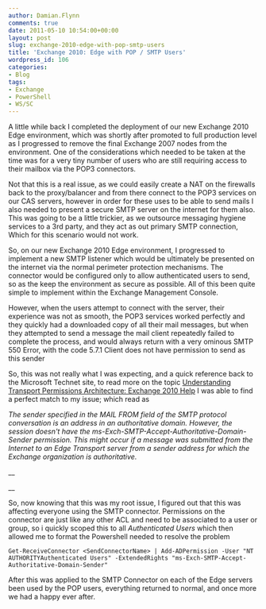```yaml
---
author: Damian.Flynn
comments: true
date: 2011-05-10 10:54:00+00:00
layout: post
slug: exchange-2010-edge-with-pop-smtp-users
title: 'Exchange 2010: Edge with POP / SMTP Users'
wordpress_id: 106
categories:
- Blog
tags:
- Exchange
- PowerShell
- WS/SC
---
```


A little while back I completed the deployment of our new Exchange 2010 Edge environment, which was shortly after promoted to full production level as I progressed to remove the final Exchange 2007 nodes from the environment. One of the considerations which needed to be taken at the time was for a very tiny number of users who are still requiring access to their mailbox via the POP3 connectors.

Not that this is a real issue, as we could easily create a NAT on the firewalls back to the proxy/balancer and from there connect to the POP3 services on our CAS servers, however in order for these uses to be able to send mails I also needed to present a secure SMTP server on the internet for them also. This was going to be a little trickier, as we outsource messaging hygiene services to a 3rd party, and they act as out primary SMTP connection, Which for this scenario would not work.

So, on our new Exchange 2010 Edge environment, I progressed to implement a new SMTP listener which would be ultimately be presented on the internet via the normal perimeter protection mechanisms. The connector would be configured only to allow authenticated users to send, so as the keep the environment as secure as possible. All of this been quite simple to implement within the Exchange Management Console.

However, when the users attempt to connect with the server, their experience was not as smooth, the POP3 services worked perfectly and they quickly had a downloaded copy of all their mail messages, but when they attempted to send a message the mail client repeatedly failed to complete the process, and would always return with a very ominous SMTP 550 Error, with the code 5.7.1 Client does not have permission to send as this sender

So, this was not really what I was expecting, and a quick reference back to the Microsoft Technet site, to read more on the topic [Understanding Transport Permissions Architecture: Exchange 2010 Help](http://technet.microsoft.com/en-us/library/aa997170(v=exchg.140).aspx) I was able to find a perfect match to my issue; which read as

_The sender specified in the MAIL FROM field of the SMTP protocol conversation is an address in an authoritative domain. However, the session doesn't have the ms-Exch-SMTP-Accept-Authoritative-Domain-Sender permission. This might occur if a message was submitted from the Internet to an Edge Transport server from a sender address for which the Exchange organization is authoritative._

__

__

So, now knowing that this was my root issue, I figured out that this was affecting everyone using the SMTP connector. Permissions on the connector are just like any other ACL and need to be associated to a user or group, so i quickly scoped this to all _Authenticated Users_ which then allowed me to format the Powershell needed to resolve the problem
    
    Get-ReceiveConnector <SendConnectorName> | Add-ADPermission -User "NT AUTHORITYAuthenticated Users" -ExtendedRights "ms-Exch-SMTP-Accept-Authoritative-Domain-Sender"




After this was applied to the SMTP Connector on each of the Edge servers been used by the POP users, everything returned to normal, and once more we had a happy ever after.
